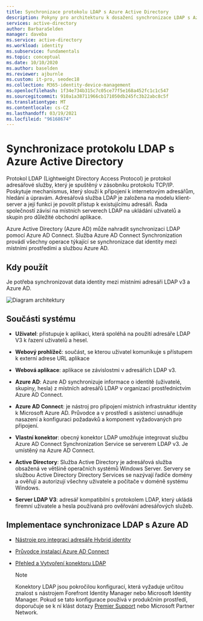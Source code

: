 ```yaml
---
title: Synchronizace protokolu LDAP s Azure Active Directory
description: Pokyny pro architekturu k dosažení synchronizace LDAP s Azure Active Directory.
services: active-directory
author: BarbaraSelden
manager: daveba
ms.service: active-directory
ms.workload: identity
ms.subservice: fundamentals
ms.topic: conceptual
ms.date: 10/10/2020
ms.author: baselden
ms.reviewer: ajburnle
ms.custom: it-pro, seodec18
ms.collection: M365-identity-device-management
ms.openlocfilehash: 1f34e734b315c7c05ce77f5e168a452fc1c1c547
ms.sourcegitcommit: 910a1a38711966cb171050db245fc3b22abc8c5f
ms.translationtype: MT
ms.contentlocale: cs-CZ
ms.lasthandoff: 03/19/2021
ms.locfileid: "96168674"
---
```

# <a name="ldap-synchronization-with-azure-active-directory"></a>Synchronizace protokolu LDAP s Azure Active Directory

Protokol LDAP (Lightweight Directory Access Protocol) je protokol adresářové služby, který je spuštěný v zásobníku protokolu TCP/IP. Poskytuje mechanismus, který slouží k připojení k internetovým adresářům, hledání a úpravám. Adresářová služba LDAP je založena na modelu klient-server a její funkci je povolit přístup k existujícímu adresáři. Řada společností závisí na místních serverech LDAP na ukládání uživatelů a skupin pro důležité obchodní aplikace. 

Azure Active Directory (Azure AD) může nahradit synchronizaci LDAP pomocí Azure AD Connect. Služba Azure AD Connect Synchronization provádí všechny operace týkající se synchronizace dat identity mezi místními prostředími a službou Azure AD. 

## <a name="use-when"></a>Kdy použít

Je potřeba synchronizovat data identity mezi místními adresáři LDAP v3 a Azure AD. 

![Diagram architektury](./media/authentication-patterns/ldap-sync.png)

## <a name="components-of-system"></a>Součásti systému

* **Uživatel**: přistupuje k aplikaci, která spoléhá na použití adresáře LDAP V3 k řazení uživatelů a hesel.

* **Webový prohlížeč**: součást, se kterou uživatel komunikuje s přístupem k externí adrese URL aplikace

* **Webová aplikace**: aplikace se závislostmi v adresářích LDAP v3.

* **Azure AD**: Azure AD synchronizuje informace o identitě (uživatelé, skupiny, hesla) z místních adresářů LDAP v organizaci prostřednictvím Azure AD Connect. 

* **Azure AD Connect**: je nástroj pro připojení místních infrastruktur identity k Microsoft Azure AD. Průvodce a v prostředí s asistencí usnadňuje nasazení a konfiguraci požadavků a komponent vyžadovaných pro připojení. 

* **Vlastní konektor**: obecný konektor LDAP umožňuje integrovat službu Azure AD Connect Synchronization Service se serverem LDAP v3. Je umístěný na Azure AD Connect.

* **Active Directory**: Služba Active Directory je adresářová služba obsažená ve většině operačních systémů Windows Server. Servery se službou Active Directory Directory Services se nazývají řadiče domény a ověřují a autorizují všechny uživatele a počítače v doméně systému Windows.

* **Server LDAP V3**: adresář kompatibilní s protokolem LDAP, který ukládá firemní uživatele a hesla používaná pro ověřování adresářových služeb.

## <a name="implement-ldap-synchronization-with-azure-ad"></a>Implementace synchronizace LDAP s Azure AD

* [Nástroje pro integraci adresáře Hybrid identity](../hybrid/plan-hybrid-identity-design-considerations-tools-comparison.md) 

* [Průvodce instalací Azure AD Connect](../hybrid/how-to-connect-install-roadmap.md) 

* [Přehled a Vytvoření konektoru LDAP](/microsoft-identity-manager/reference/microsoft-identity-manager-2016-connector-genericldap) 

   > [!NOTE]
   > Konektory LDAP jsou pokročilou konfigurací, která vyžaduje určitou znalost s nástrojem Forefront Identity Manager nebo Microsoft Identity Manager. Pokud se tato konfigurace používá v produkčním prostředí, doporučuje se k ní klást dotazy [Premier Support](https://support.microsoft.com/premier) nebo Microsoft Partner Network.

